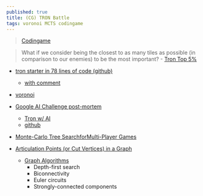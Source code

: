 ```yaml
---
published: true
title: (CG) TRON Battle
tags: voronoi MCTS codingame
---
```

> [Codingame](https://www.codingame.com/multiplayer/bot-programming/tron-battle)

> What if we consider being the closest to as many tiles as possible (in comparison to our enemies) to be the most important? - [Tron Top 5%](https://vks.ai/2016-09-07-ai-challenge-in-78-lines)
- [tron starter in 78 lines of code (github)](https://gist.github.com/kootenpv/3d20fbc2e8cf37eaa045f8090a0216a7)
	- [with comment](https://gist.github.com/kootenpv/32d1a0d97e391392dec10a83070336f8)

- [voronoi](https://tech.io/playgrounds/243/voronoi-diagrams/what-are-voronoi-diagrams?utm_source=codingame&utm_medium=details-page&utm_campaign=puzzle-to-playground&utm_content=tron)
- [Google AI Challenge post-mortem](https://www.a1k0n.net/2010/03/04/google-ai-postmortem.html)
	- [Tron w/ AI](https://www.a1k0n.net/code/tron.html)
    - [github](https://github.com/a1k0n/tronbot)


- [Monte-Carlo Tree SearchforMulti-Player Games](https://project.dke.maastrichtuniversity.nl/games/files/phd/Nijssen_thesis.pdf)
- [Articulation Points (or Cut Vertices) in a Graph](https://www.geeksforgeeks.org/articulation-points-or-cut-vertices-in-a-graph/)
	- [Graph Algorithms](https://www.eecs.wsu.edu/~holder/courses/CptS223/spr08/slides/graphapps.pdf)
		- Depth-first search
        - Biconnectivity
        - Euler circuits
        - Strongly-connected components
